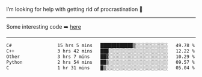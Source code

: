 I’m looking for help with getting rid of procrastination 🤔

-----

Some interesting code :arrow_right: [here](https://github.com/zhen8838/playground)

-----

<!--START_SECTION:waka-->

```txt
C#                 15 hrs 5 mins   ████████████▒░░░░░░░░░░░░   49.78 %
C++                3 hrs 42 mins   ███░░░░░░░░░░░░░░░░░░░░░░   12.22 %
Other              3 hrs 7 mins    ██▓░░░░░░░░░░░░░░░░░░░░░░   10.29 %
Python             2 hrs 54 mins   ██▒░░░░░░░░░░░░░░░░░░░░░░   09.57 %
C                  1 hr 31 mins    █▒░░░░░░░░░░░░░░░░░░░░░░░   05.04 %
```

<!--END_SECTION:waka-->

<!--
**zhen8838/zhen8838** is a ✨ _special_ ✨ repository because its `README.md` (this file) appears on your GitHub profile.

Here are some ideas to get you started:

- 🔭 I’m currently working on ...
- 🌱 I’m currently learning ...
- 👯 I’m looking to collaborate on ...
 ...
- 💬 Ask me about ...
- 📫 How to reach me: ...
- 😄 Pronouns: ...
- ⚡ Fun fact: ...
-->
